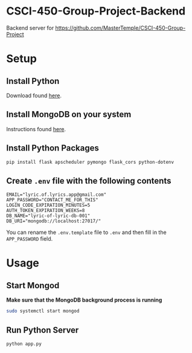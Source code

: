 # CSCI-450-Group-Project-Backend

Backend server for https://github.com/MasterTemple/CSCI-450-Group-Project

# Setup

## Install Python

Download found [here](https://www.python.org/downloads/).

## Install MongoDB on your system

Instructions found [here](https://www.mongodb.com/docs/manual/administration/install-community/).

## Install Python Packages

```sh
pip install flask apscheduler pymongo flask_cors python-dotenv
```

## Create `.env` file with the following contents

```
EMAIL="lyric.of.lyrics.app@gmail.com"
APP_PASSWORD="CONTACT_ME_FOR_THIS"
LOGIN_CODE_EXPIRATION_MINUTES=5
AUTH_TOKEN_EXPIRATION_WEEKS=8
DB_NAME="lyric-of-lyric-db-001"
DB_URI="mongodb://localhost:27017/"
```

You can rename the `.env.template` file to `.env` and then fill in the `APP_PASSWORD` field.

# Usage

## Start Mongod

**Make sure that the MongoDB background process is running**

```sh
sudo systemctl start mongod
```

## Run Python Server

```sh
python app.py
```
